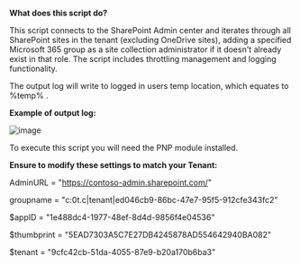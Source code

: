 **What does this script do?**

This script connects to the SharePoint Admin center and iterates through all SharePoint sites in the tenant (excluding OneDrive sites), adding a specified Microsoft 365 group as a site collection administrator if it doesn't already exist in that role. The script includes throttling management and logging functionality.

The output log will write to logged in users temp location, which equates to %temp% .

**Example of output log:**

![image](https://github.com/user-attachments/assets/eb2901f0-3bd5-4c16-b69e-96d8d4433e0e)

To execute this script you will need the PNP module installed.


**Ensure to modify these settings to match your Tenant:**


AdminURL = "https://contoso-admin.sharepoint.com/"

groupname = "c:0t.c|tenant|ed046cb9-86bc-47e7-95f5-912cfe343fc2"

$appID = "1e488dc4-1977-48ef-8d4d-9856f4e04536"

$thumbprint = "5EAD7303A5C7E27DB4245878AD554642940BA082"

$tenant = "9cfc42cb-51da-4055-87e9-b20a170b6ba3"
